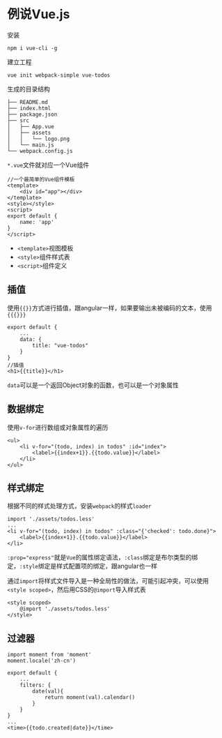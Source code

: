 # 例说Vue.js

安装

```
npm i vue-cli -g
```
建立工程

```
vue init webpack-simple vue-todos
```

生成的目录结构

```
├── README.md
├── index.html
├── package.json
├── src
│   ├── App.vue
│   ├── assets
│   │   └── logo.png
│   └── main.js
└── webpack.config.js
```

`*.vue`文件就对应一个Vue组件

```
//一个最简单的Vue组件模板
<template> 
	<div id="app"></div>
</template>
<style></style>
<script>
export default {
	name: 'app'
}
</script>
```
* `<template>`视图模板
* `<style>`组件样式表
* `<script>`组件定义

## 插值
使用`{{}}`方式进行插值，跟angular一样，如果要输出未被编码的文本，使用`{{{}}}`

```
export default {
	...
	data: {
		title: "vue-todos"
	}
}
//插值
<h1>{{title}}</h1>
```
`data`可以是一个返回Object对象的函数，也可以是一个对象属性

## 数据绑定
使用`v-for`进行数组或对象属性的遍历

```
<ul>
	<li v-for="(todo, index) in todos" :id="index">
		<label>{{index+1}}.{{todo.value}}</label>
	</li>
</ul>	
```

## 样式绑定
根据不同的样式处理方式，安装`webpack`的样式`loader`

```
import './assets/todos.less'
...
<li v-for="(todo, index) in todos" :class="{'checked': todo.done}">
	<label>{{index+1}}.{{todo.value}}</label>
</li>
```

`:prop="express"`就是`Vue`的属性绑定语法，`:class`绑定是布尔类型的绑定，`:style`绑定是样式配置项的绑定，跟angular也一样

通过`import`将样式文件导入是一种全局性的做法，可能引起冲突，可以使用`<style scoped>`，然后用CSS的`@import`导入样式表

```
<style scoped>
	@import './assets/todos.less'
</style>
```

## 过滤器
```
import moment from 'moment'
moment.locale('zh-cn')

export default {
	...
	filters: {
		date(val){
			return moment(val).calendar()
		}
	}
}
...
<time>{{todo.created|date}}</time>
```
